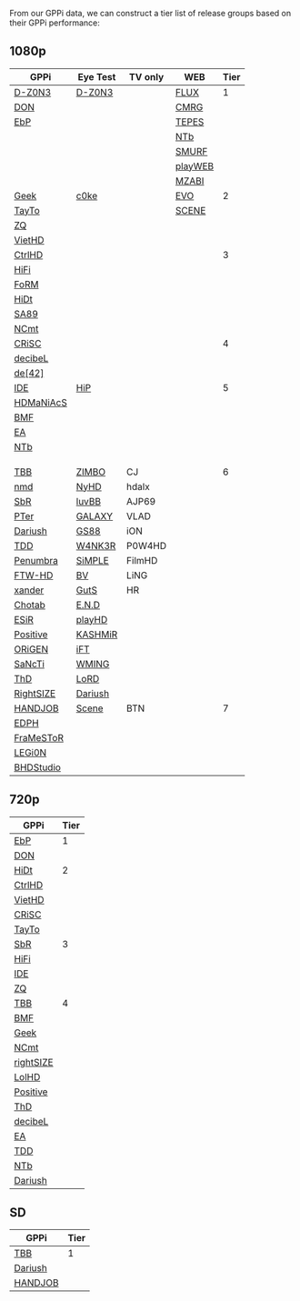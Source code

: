 From our GPPi data, we can construct a tier list of release groups based on their GPPi performance:

## 1080p

| GPPi | Eye Test | TV only | WEB | Tier |
| ---- | ---- | ---- | ---- | ---- |
| [D-Z0N3](../Custom%20Formats/Release%20Groups.md#d-z0n3) | [D-Z0N3](../Custom%20Formats/Release%20Groups.md#d-z0n3) |  | [FLUX](../Custom%20Formats/Release%20Groups.md#flux) | 1 |
| [DON](../Custom%20Formats/Release%20Groups.md#don) |  |  | [CMRG](../Custom%20Formats/Release%20Groups.md#cmrg) |  |
| [EbP](../Custom%20Formats/Release%20Groups.md#ebp) |  |  | [TEPES](../Custom%20Formats/Release%20Groups.md#tepes) |  |
|  |  |  | [NTb](../Custom%20Formats/Release%20Groups.md#ntb) |  |
|  |  |  | [SMURF](../Custom%20Formats/Release%20Groups.md#smurf) |  |
|  |  |  | [playWEB](../Custom%20Formats/Release%20Groups.md#playweb) |  |
|  |  |  | [MZABI](../Custom%20Formats/Release%20Groups.md#mzabi) |  |
| [Geek](../Custom%20Formats/Release%20Groups.md#geek) | [c0ke](../Custom%20Formats/Release%20Groups.md#c0ke) |  | [EVO](../Custom%20Formats/Release%20Groups.md#evo) | 2 |
| [TayTo](../Custom%20Formats/Release%20Groups.md#tayto) |  |  | [SCENE](../Custom%20Formats/Release%20Groups.md#scene) |  |
| [ZQ](../Custom%20Formats/Release%20Groups.md#zq) |  |  |  |  |
| [VietHD](../Custom%20Formats/Release%20Groups.md#viethd) |  |  |  |  |
| [CtrlHD](../Custom%20Formats/Release%20Groups.md#ctrlhd) |  |  |  | 3 |
| [HiFi](../Custom%20Formats/Release%20Groups.md#hifi) |  |  |  |  |
| [FoRM](../Custom%20Formats/Release%20Groups.md#form) |  |  |  |  |
| [HiDt](../Custom%20Formats/Release%20Groups.md#hidt) |  |  |  |  |
| [SA89](../Custom%20Formats/Release%20Groups.md#sa89) |  |  |  |  |
| [NCmt](../Custom%20Formats/Release%20Groups.md#ncmt) |  |  |  |  |
| [CRiSC](../Custom%20Formats/Release%20Groups.md#crisc) |  |  |  | 4 |
| [decibeL](../Custom%20Formats/Release%20Groups.md#decibel) |  |  |  |  |
| [de[42]](../Custom%20Formats/Release%20Groups.md#de42) |  |  |  |  |
| [IDE](../Custom%20Formats/Release%20Groups.md#ide) | [HiP](../Custom%20Formats/Release%20Groups.md#hip) |  |  | 5 |
| [HDMaNiAcS](../Custom%20Formats/Release%20Groups.md#hdmaniacs) |  |  |  |  |
| [BMF](../Custom%20Formats/Release%20Groups.md#bmf) |  |  |  |  |
| [EA](../Custom%20Formats/Release%20Groups.md#ea) |  |  |  |  |
| [NTb](../Custom%20Formats/Release%20Groups.md#ntb) |  |  |  |  |
|  |  |  |  |  |
|  |  |  |  |  |
|  |  |  |  |  |
| [TBB](../Custom%20Formats/Release%20Groups.md#tbb) | [ZIMBO](../Custom%20Formats/Release%20Groups.md#zimbo) | CJ |  | 6 |
| [nmd](../Custom%20Formats/Release%20Groups.md#nmd) | [NyHD](../Custom%20Formats/Release%20Groups.md#nyhd) | hdalx |  |  |
| [SbR](../Custom%20Formats/Release%20Groups.md#sbr) | [luvBB](../Custom%20Formats/Release%20Groups.md#luvbb) | AJP69 |  |  |
| [PTer](../Custom%20Formats/Release%20Groups.md#pter) | [GALAXY](../Custom%20Formats/Release%20Groups.md#galaxy) | VLAD |  |  |
| [Dariush](../Custom%20Formats/Release%20Groups.md#dariush) | [GS88](../Custom%20Formats/Release%20Groups.md#gs88) | iON |  |  |
| [TDD](../Custom%20Formats/Release%20Groups.md#tdd) | [W4NK3R](../Custom%20Formats/Release%20Groups.md#w4nk3r) | P0W4HD |  |  |
| [Penumbra](../Custom%20Formats/Release%20Groups.md#penumbra) | [SiMPLE](../Custom%20Formats/Release%20Groups.md#simple) | FilmHD |  |  |
| [FTW-HD](../Custom%20Formats/Release%20Groups.md#ftw-hd) | [BV](../Custom%20Formats/Release%20Groups.md#bv) | LiNG |  |  |
| [xander](../Custom%20Formats/Release%20Groups.md#xander) | [GutS](../Custom%20Formats/Release%20Groups.md#guts) | HR |  |  |
| [Chotab](../Custom%20Formats/Release%20Groups.md#chotab) | [E.N.D](../Custom%20Formats/Release%20Groups.md#end) |  |  |  |
| [ESiR](../Custom%20Formats/Release%20Groups.md#esir) | [playHD](../Custom%20Formats/Release%20Groups.md#playhd) |  |  |  |
| [Positive](../Custom%20Formats/Release%20Groups.md#positive) | [KASHMiR](../Custom%20Formats/Release%20Groups.md#kashmir) |  |  |  |
| [ORiGEN](../Custom%20Formats/Release%20Groups.md#origen) | [iFT](../Custom%20Formats/Release%20Groups.md#ift) |  |  |  |
| [SaNcTi](../Custom%20Formats/Release%20Groups.md#sancti) | [WMING](../Custom%20Formats/Release%20Groups.md#wming) |  |  |  |
| [ThD](../Custom%20Formats/Release%20Groups.md#thd) | [LoRD](../Custom%20Formats/Release%20Groups.md#lord) |  |  |  |
| [RightSIZE](../Custom%20Formats/Release%20Groups.md#rightsize) | [Dariush](../Custom%20Formats/Release%20Groups.md#dariush) |  |  |  |
| [HANDJOB](../Custom%20Formats/Release%20Groups.md#handjob) | [Scene](../Custom%20Formats/Release%20Groups.md#scene) | BTN |  | 7 |
| [EDPH](../Custom%20Formats/Release%20Groups.md#edph) |  |  |  |  |
| [FraMeSToR](../Custom%20Formats/Release%20Groups.md#framestor) |  |  |  |  |
| [LEGi0N](../Custom%20Formats/Release%20Groups.md#legi0n) |  |  |  |  |
| [BHDStudio](../Custom%20Formats/Release%20Groups.md#bhdstudio) |  |  |  |  |



## 720p


| GPPi | Tier |
| ---- | ---- |
| [EbP](../Custom%20Formats/Release%20Groups.md#ebp) | 1 |
| [DON](../Custom%20Formats/Release%20Groups.md#don) |  |
| [HiDt](../Custom%20Formats/Release%20Groups.md#hidt) | 2 |
| [CtrlHD](../Custom%20Formats/Release%20Groups.md#ctrlhd) |  |
| [VietHD](../Custom%20Formats/Release%20Groups.md#viethd) |  |
| [CRiSC](../Custom%20Formats/Release%20Groups.md#crisc) |  |
| [TayTo](../Custom%20Formats/Release%20Groups.md#tayto) |  |
| [SbR](../Custom%20Formats/Release%20Groups.md#sbr) | 3 |
| [HiFi](../Custom%20Formats/Release%20Groups.md#hifi) |  |
| [IDE](../Custom%20Formats/Release%20Groups.md#ide) |  |
| [ZQ](../Custom%20Formats/Release%20Groups.md#zq) |  |
| [TBB](../Custom%20Formats/Release%20Groups.md#tbb) | 4 |
| [BMF](../Custom%20Formats/Release%20Groups.md#bmf) |  |
| [Geek](../Custom%20Formats/Release%20Groups.md#geek) |  |
| [NCmt](../Custom%20Formats/Release%20Groups.md#ncmt) |  |
| [rightSIZE](../Custom%20Formats/Release%20Groups.md#rightsize) |  |
| [LolHD](../Custom%20Formats/Release%20Groups.md#lolhd) |  |
| [Positive](../Custom%20Formats/Release%20Groups.md#positive) |  |
| [ThD](../Custom%20Formats/Release%20Groups.md#thd) |  |
| [decibeL](../Custom%20Formats/Release%20Groups.md#decibel) |  |
| [EA](../Custom%20Formats/Release%20Groups.md#ea) |  |
| [TDD](../Custom%20Formats/Release%20Groups.md#tdd) |  |
| [NTb](../Custom%20Formats/Release%20Groups.md#ntb) |  |
| [Dariush](../Custom%20Formats/Release%20Groups.md#dariush) |  |



## SD

|GPPi|Tier|
|---|---|
|[TBB](../Custom%20Formats/Release%20Groups.md#tbb)|1|
|[Dariush](../Custom%20Formats/Release%20Groups.md#dariush)|
|[HANDJOB](../Custom%20Formats/Release%20Groups.md#handjob)|


